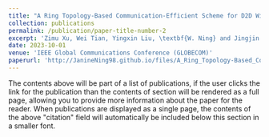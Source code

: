 ```yaml
---
title: "A Ring Topology-Based Communication-Efficient Scheme for D2D Wireless Federated Learning"
collection: publications
permalink: /publication/paper-title-number-2
excerpt: 'Zimu Xu, Wei Tian, Yingxin Liu, \textbf{W. Ning} and Jingjin Wu, "A Ring Topology-Based Communication-Efficient Scheme for D2D Wireless Federated Learning," \textit{In 2023 IEEE Global Communications Conference (GLOBECOM)}, 2023, pp. 2820-2825.'
date: 2023-10-01
venue: 'IEEE Global Communications Conference (GLOBECOM)'
paperurl: 'http://JanineNing98.github.io/files/A_Ring_Topology-Based_Communication-Efficient_Scheme_for_D2D_Wireless_Federated_Learning.pdf'
---
```


The contents above will be part of a list of publications, if the user clicks the link for the publication than the contents of section will be rendered as a full page, allowing you to provide more information about the paper for the reader. When publications are displayed as a single page, the contents of the above "citation" field will automatically be included below this section in a smaller font.
